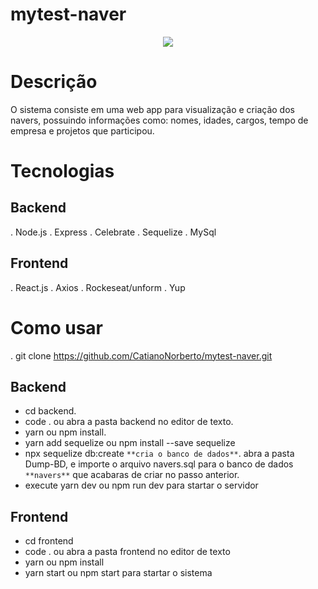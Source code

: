 # mytest-naver
<p align="center" >
 <img src= "http://res.cloudinary.com/programathor/image/upload/c_fit,h_200,w_200/v1596734174/r8mermop4zj5kd0apxvs.png"/>
</p>

# Descrição

O sistema consiste em uma web app para visualização e criação dos navers, possuindo informações como: nomes, idades, cargos, tempo de empresa e projetos que participou.


# Tecnologias

## Backend

. Node.js
. Express
. Celebrate
. Sequelize
. MySql

## Frontend

. React.js
. Axios
. Rockeseat/unform
. Yup

# Como usar

. git clone https://github.com/CatianoNorberto/mytest-naver.git

## Backend

- cd backend.
- code . ou abra a pasta backend no editor de texto.
- yarn ou npm install.
- yarn add sequelize ou npm install --save sequelize
- npx sequelize db:create `**cria o banco de dados**`.
abra a pasta Dump-BD, e importe o arquivo navers.sql para o banco de dados
`**navers**` que acabaras de criar no passo anterior.
- execute yarn dev ou npm run dev para startar o servidor

## Frontend

- cd frontend
- code . ou abra a pasta frontend no editor de texto
- yarn ou npm install
- yarn start ou npm start para startar o sistema
